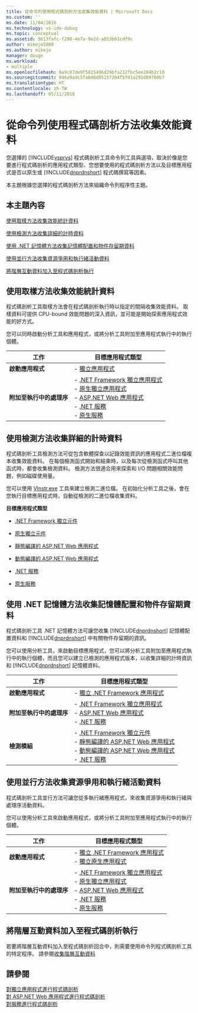 ```yaml
---
title: 從命令列使用程式碼剖析方法收集效能資料 | Microsoft Docs
ms.custom: ''
ms.date: 11/04/2016
ms.technology: vs-ide-debug
ms.topic: conceptual
ms.assetid: 5613fafc-f298-4e7a-9a2d-a853b61cdf9c
author: mikejo5000
ms.author: mikejo
manager: douge
ms.workload:
- multiple
ms.openlocfilehash: 6a9c87de9f5815496d29bfa212fbc5ee204b2c10
ms.sourcegitcommit: 046a9adc5fa6d6d05157204f5fd1a291d89760b7
ms.translationtype: HT
ms.contentlocale: zh-TW
ms.lasthandoff: 05/11/2018
---
```

# <a name="using-profiling-methods-to-collect-performance-data-from-the-command-line"></a>從命令列使用程式碼剖析方法收集效能資料
您選擇的 [!INCLUDE[vsprvs](../code-quality/includes/vsprvs_md.md)] 程式碼剖析工具命令列工具與選項，取決於像是您要進行程式碼剖析的應用程式類型、您想要使用的程式碼剖析方法以及目標應用程式是否以原生或 [!INCLUDE[dnprdnshort](../code-quality/includes/dnprdnshort_md.md)] 程式碼撰寫等因素。  
  
 本主題根據您選擇的程式碼剖析方法來組織命令列程序性主題。  
  
## <a name="in-this-topic"></a>本主題內容  
 [使用取樣方法收集效能統計資料](#BKMK_Using_the_sampling_method_to_collect_performance_statistics)  
  
 [使用檢測方法收集詳細的計時資料](#BKMK_Using_the_instrumentation_method_to_collect_detailed_timing_data)  
  
 [使用 .NET 記憶體方法收集記憶體配置和物件存留期資料](#BKMK_Using__NET_memory_methods_to_collect_memory_allocation_and_object_lifetime_data)  
  
 [使用並行方法收集資源爭用和執行緒活動資料](#BKMK_Using_the_concurrency_method_to_collect_resource_contention_and_thread_activity_data)  
  
 [將階層互動資料加入至程式碼剖析執行](#BKMK_Adding_tier_interaction_data_to_a_profiling_run)  
  
##  <a name="BKMK_Using_the_sampling_method_to_collect_performance_statistics"></a>使用取樣方法收集效能統計資料  
 程式碼剖析工具取樣方法會在程式碼剖析執行時以指定的間隔收集效能資料。 取樣資料可提供 CPU-bound 效能問題的深入資訊，並可能是開始探索應用程式效能的好方式。  
  
 您可以同時啟動分析工具和應用程式，或將分析工具附加至應用程式執行中的執行個體。  
  
|工作|目標應用程式類型|  
|----------|-----------------------------|  
|**啟動應用程式**|-   [獨立應用程式](../profiling/how-to-launch-a-stand-alone-application-with-the-profiler-and-collect-application-statistics-by-using-the-command-line.md)|  
|**附加至執行中的處理序**|-   [.NET Framework 獨立應用程式](../profiling/how-to-attach-the-profiler-to-a-dotnet-app-and-collect-application-statistics.md)<br />-   [原生獨立應用程式](../profiling/how-to-attach-the-profiler-to-a-native-stand-alone-application-and-collect-application-statistics-by-using-the-command-line.md)<br />-   [ASP.NET Web 應用程式](../profiling/how-to-attach-the-profiler-to-an-aspnet-web-application-to-collect-application-statistics-by-using-the-command-line.md)<br />-   [.NET 服務](../profiling/how-to-attach-the-profiler-to-a-dotnet-service-to-collect-application-statistics-by-using-the-command-line.md)<br />-   [原生服務](../profiling/how-to-attach-the-profiler-to-a-native-service-to-collect-application-statistics-by-using-the-command-line.md)|  
  
##  <a name="BKMK_Using_the_instrumentation_method_to_collect_detailed_timing_data"></a>使用檢測方法收集詳細的計時資料  
 程式碼剖析工具檢測方法可從包含軟體探查以記錄效能資訊的應用程式二進位檔複本收集效能資料。 在每個檢測函式開始和結束時，以及每次從檢測函式呼叫其他函式時，都會收集檢測資料。 檢測方法很適合用來探索和 I/O 問題相關效能問題，例如磁碟使用量。  
  
 您可以使用 [VInstr.exe](../profiling/vsinstr.md) 工具來建立檢測二進位檔。 在初始化分析工具之後，會在您執行目標應用程式時，自動從檢測的二進位檔收集資料。  
  
 **目標應用程式類型**  
  
-   [.NET Framework 獨立元件](../profiling/how-to-instrument-a-stand-alone-dotnet-framework-component-and-collect-timing-data-with-the-profiler-from-the-command-line.md)  
  
-   [原生獨立元件](../profiling/how-to-instrument-a-native-stand-alone-component-and-collect-timing-data-with-the-profiler-from-the-command-line.md)  
  
-   [靜態編譯的 ASP.NET Web 應用程式](../profiling/how-to-instrument-statically-compiled-aspnet-and-collect-detailed-timing-data.md)  
  
-   [動態編譯的 ASP.NET Web 應用程式](../profiling/how-to-instrument-a-dynamically-compiled-aspnet-app-and-collect-timing-data.md)  
  
-   [.NET 服務](../profiling/how-to-instrument-a-dotnet-service-and-collect-detailed-timing-data-by-using-the-profiler-command-line.md)  
  
-   [原生服務](../profiling/how-to-instrument-a-native-service-and-collect-detailed-timing-data-by-using-the-profiler-command-line.md)  
  
##  <a name="BKMK_Using__NET_memory_methods_to_collect_memory_allocation_and_object_lifetime_data"></a>使用 .NET 記憶體方法收集記憶體配置和物件存留期資料  
 程式碼剖析工具 .NET 記憶體方法可讓您收集 [!INCLUDE[dnprdnshort](../code-quality/includes/dnprdnshort_md.md)] 記憶體配置資料和 [!INCLUDE[dnprdnshort](../code-quality/includes/dnprdnshort_md.md)] 中有關物件存留期的資訊。  
  
 您可以使用分析工具，來啟動目標應用程式，您可以將分析工具附加至應用程式執行中的執行個體，而且您可以建立已檢測的應用程式版本，以收集詳細的計時資訊和 [!INCLUDE[dnprdnshort](../code-quality/includes/dnprdnshort_md.md)] 記憶體資料。  
  
|工作|目標應用程式類型|  
|----------|-----------------------------|  
|**啟動應用程式**|-   [獨立 .NET Framework 應用程式](../profiling/how-to-launch-a-stand-alone-dotnet-framework-application-with-the-profiler-to-collect-memory-data-by-using-the-command-line.md)|  
|**附加至執行中的處理序**|-   [.NET Framework 獨立應用程式](../profiling/how-to-attach-the-profiler-to-a-dotnet-framework-stand-alone-application-to-collect-memory-data-by-using-the-command-line.md)<br />-   [ASP.NET Web 應用程式](../profiling/how-to-attach-the-profiler-to-an-aspnet-web-application-to-collect-memory-data-by-using-the-command-line.md)<br />-   [.NET 服務](../profiling/how-to-attach-the-profiler-to-a-dotnet-service-to-collect-memory-data-by-using-the-command-line.md)|  
|**檢測模組**|-   [.NET Framework 獨立元件](../profiling/how-to-instrument-a-dotnet-framework-component-and-collect-memory-data.md)<br />-   [靜態編譯的 ASP.NET Web 應用程式](../profiling/how-to-instrument-a-statically-compiled-aspnet-web-application-and-collect-memory-data-by-using-the-profiler-command-line.md)<br />-   [動態編譯的 ASP.NET Web 應用程式](../profiling/how-to-instrument-a-dynamically-compiled-aspnet-web-application-and-collect-memory-data.md)<br />-   [.NET 服務](../profiling/how-to-instrument-a-dotnet-framework-service-and-collect-memory-data-by-using-the-profiler-command-line.md)|  
  
##  <a name="BKMK_Using_the_concurrency_method_to_collect_resource_contention_and_thread_activity_data"></a>使用並行方法收集資源爭用和執行緒活動資料  
 程式碼剖析工具並行方法可讓您從多執行緒應用程式，來收集資源爭用和執行緒與處理序活動資料。  
  
 您可以使用分析工具來啟動應用程式，或將分析工具附加至應用程式執行中的執行個體。  
  
|工作|目標應用程式類型|  
|----------|-----------------------------|  
|**啟動應用程式**|-   [獨立 .NET Framework 應用程式](../profiling/how-to-launch-a-stand-alone-dotnet-framework-app-to-collect-concurrency-data.md)<br />-   [獨立原生應用程式](../profiling/how-to-launch-a-stand-alone-native-application-with-the-profiler-to-collect-concurrency-data-by-using-the-command-line.md)|  
|**附加至執行中的處理序**|-   [.NET Framework 獨立應用程式](../profiling/how-to-attach-the-profiler-to-a-dotnet-app-and-collect-concurrency-data.md)<br />-   [原生獨立應用程式](../profiling/how-to-attach-the-profiler-to-a-native-stand-alone-application-and-collect-concurrency-data-by-using-the-command-line.md)<br />-   [ASP.NET Web 應用程式](../profiling/how-to-attach-the-profiler-to-an-aspnet-web-application-to-collect-concurrency-data-by-using-the-command-line.md)<br />-   [.NET 服務](../profiling/how-to-attach-the-profiler-to-a-dotnet-service-to-collect-concurrency-data-by-using-the-command-line.md)<br />-   [原生服務](../profiling/how-to-attach-the-profiler-to-a-native-service-to-collect-concurrency-data-by-using-the-command-line.md)|  
  
##  <a name="BKMK_Adding_tier_interaction_data_to_a_profiling_run"></a>將階層互動資料加入至程式碼剖析執行  
 若要將階層互動資料加入至程式碼剖析回合中，則需要使用命令列程式碼剖析工具的特定程序。 請參閱[收集階層互動資料](../profiling/adding-tier-interaction-data-from-the-command-line.md)  
  
## <a name="see-also"></a>請參閱  
 [對獨立應用程式進行程式碼剖析](../profiling/command-line-profiling-of-stand-alone-applications.md)   
 [對 ASP.NET Web 應用程式進行程式碼剖析](../profiling/command-line-profiling-of-aspnet-web-applications.md)   
 [對服務進行程式碼剖析](../profiling/command-line-profiling-of-services.md)
